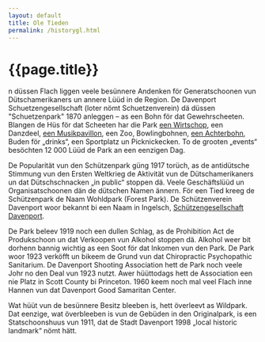 ```yaml
---
layout: default
title: Ole Tieden
permalink: /historygl.html
---
```


# {{page.title}}

n düssen Flach liggen veele besünnere Andenken för Generatschoonen vun Dütschamerikaners un annere Lüüd in de Region. De Davenport Schuetzengesellschaft (loter nömt Schuetzenverein) dä düssen "Schuetzenpark" 1870 anleggen – as een Bohn för dat Gewehrscheeten. Blangen de Hüs för dat Scheeten har die Park [een Wirtschop](/assets/images/Inn3.jpg), een Danzdeel, [een Musikpavillon](/assets/images/MusicPav1.jpg), een Zoo, Bowlingbohnen, [een Achterbohn](/assets/images/Coaster2.jpg), Buden för „drinks“, een Sportplatz un Picknickecken. To de grooten „events“ besöchten 12 000 Lüüd de Park an een eenzigen Dag.

De Popularität vun den Schützenpark güng 1917 torüch, as de antidütsche Stimmung vun den Ersten Weltkrieg de Aktivität vun de Dütschamerikaners un dat Dütschschnacken „in public“ stoppen dä. Veele Geschäftslüüd un Organisatschoonen dän de dütschen Namen ännern. För een Tied kreeg de Schützenpark de Naam Wohldpark (Forest Park). De Schützenverein Davenport woor bekannt bi een Naam in Ingelsch, [Schützengesellschaft Davenport](https://dsaiowa.org).

De Park beleev 1919 noch een dullen Schlag, as de Prohibition Act de Produkschoon un dat Verkoopen vun Alkohol stoppen dä. Alkohol weer bit dorhenn bannig wichtig as een Soot för dat Inkomen vun den Park. De Park woor 1923 verköfft un bikeem de Grund vun dat Chiropractic Psychopathic Sanitarium. De Davenport Shooting Association hett de Park noch veele Johr no den Deal vun 1923 nutzt. Awer hüüttodags hett de Association een nie Platz in Scott County bi Princeton. 1960 keem noch mal veel Flach inne Hannen vun dat Davenport Good Samaritan Center.

Wat hüüt vun de besünnere Besitz bleeben is, hett överleevt as Wildpark. Dat eenzige, wat överbleeben is vun de Gebüden in den Originalpark, is een Statschoonshuus vun 1911, dat de Stadt Davenport 1998 „local historic landmark“ nömt hätt.

